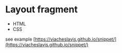 # Layout fragment

- HTML
- CSS

see example [https://viacheslavjs.github.io/snippet/](https://viacheslavjs.github.io/snippet/)
